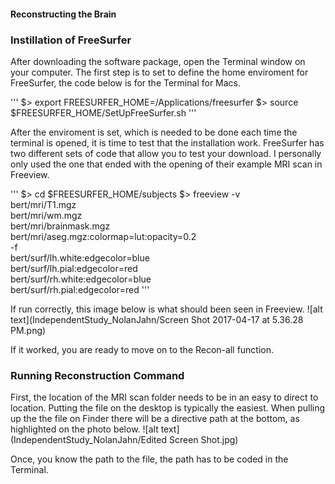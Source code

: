 
#### Reconstructing the Brain

### Instillation of FreeSurfer
After downloading the software package, open the Terminal window on your computer. 
The first step is to set to define the home enviroment for FreeSurfer, the code below is for the Terminal for Macs.

'''
$> export FREESURFER_HOME=/Applications/freesurfer
$> source $FREESURFER_HOME/SetUpFreeSurfer.sh
'''

After the enviroment is set, which is needed to be done each time the terminal is opened, it is time to test that the installation work. 
FreeSurfer has two different sets of code that allow you to test your download.
I personally only used the one that ended with the opening of their example MRI scan in Freeview.

'''
$> cd $FREESURFER_HOME/subjects
$> freeview -v \
    bert/mri/T1.mgz \
    bert/mri/wm.mgz \
    bert/mri/brainmask.mgz \
    bert/mri/aseg.mgz:colormap=lut:opacity=0.2 \
    -f \
    bert/surf/lh.white:edgecolor=blue \
    bert/surf/lh.pial:edgecolor=red \
    bert/surf/rh.white:edgecolor=blue \
    bert/surf/rh.pial:edgecolor=red
'''

If run correctly, this image below is what should been seen in Freeview.
![alt text](IndependentStudy_NolanJahn/Screen Shot 2017-04-17 at 5.36.28 PM.png)

If it worked, you are ready to move on to the Recon-all function.

### Running Reconstruction Command
First, the location of the MRI scan folder needs to be in an easy to direct to location.
Putting the file on the desktop is typically the easiest. 
When pulling up the the file on Finder there will be a directive path at the bottom, as highlighted on the photo below.
![alt text](IndependentStudy_NolanJahn/Edited Screen Shot.jpg)

Once, you know the path to the file, the path has to be coded in the Terminal.
